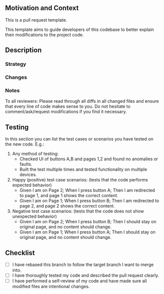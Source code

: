 <!-- Every PR must include 4 sections: 
- Motivation and Context: Overview of the Pull Request
- Description: Detailed description of the code implementation. 
- Testing: Steps you took (if any), to test the stability and quality of your implemented code. 
- Checklist: Self-review checklist that has to be completed before you request a review. -->

## Motivation and Context
<!--- For code addition: Which functions/features are implemented? Why are they added? -->
This is a pull request template. 
<!--- For code modifications: Why is this change required? What problem does it solve? -->
This template aims to guide developers of this codebase to better explain their modifications to the project code. 



## Description
<!--- In steps, explain the methodology of your implementation, what you did, and why you chose this approach over others(if any, please specify). -->
### Strategy


<!--- Describe your changes in detail. -->
### Changes


<!--- Any recommended review steps or notes to the reviewer of the code? -->
### Notes
To all reviewers: Please read through all diffs in all changed files and ensure that every line of code makes sense to you. Do not hesitate to comment/ask/request modifications if you find it necessary. 


## Testing
<!--- Please describe in detail how you tested your changes. -->
In this section you can list the test cases or scenarios you have tested on the new code. E.g.: 
1. Any method of testing: 
    - Checked UI of buttons A,B and pages 1,2 and found no anomalies or faults. 
    - Built the test multiple times and tested functionality on multiple devices. 
2. Happy (positive) test case scenarios: (tests that the code performs expected behavior)
    - Given I am on Page 2; When I press button A; Then I am redirected to page 1, and page 1 shows the correct content. 
    - Given I am on Page 1; When I press button B; Then I am redirected to page 2, and page 2 shows the correct content. 
3. Negative test case scenarios: (tests that the code does not show unexpected behavior)
    - Given I am on Page 2; When I press button B; Then I should stay on original page, and no content should change. 
    - Given I am on Page 1; When I press button A; Then I should stay on original page, and no content should change.


<!--- Specify if your change affects other areas of the code. -->


## Checklist
<!--- Go over all the following points, and put an `x` in all the boxes that apply. -->
- [ ] I have rebased this branch to follow the target branch I want to merge into. 
- [ ] I have thoroughly tested my code and described the pull request clearly. 
- [ ] I have performed a self-review of my code and have made sure all modified files are intentional changes. 
